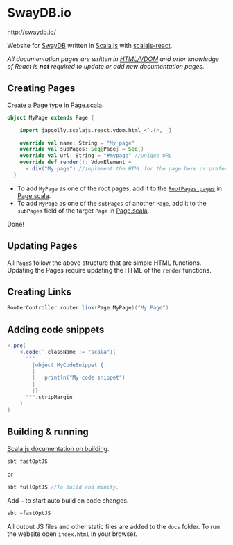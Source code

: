 # SwayDB.io

http://swaydb.io/


Website for [SwayDB](https://github.com/simerplaha/SwayDB) written in [Scala.js](https://www.scala-js.org/) 
with [scalajs-react](https://github.com/japgolly/scalajs-react).

*All documentation pages are written in [HTML/VDOM](https://github.com/japgolly/scalajs-react/blob/master/doc/VDOM.md) 
and prior knowledge of React is **not** required to update or add new documentation pages.*


## Creating Pages

Create a Page type in [Page.scala](https://github.com/simerplaha/SwayDB.io/blob/master/src/main/scala/swaydb/io/Page.scala).

```scala
object MyPage extends Page {

    import japgolly.scalajs.react.vdom.html_<^.{<, _}

    override val name: String = "My page"
    override val subPages: Seq[Page] = Seq()
    override val url: String = "#mypage" //unique URL
    override def render(): VdomElement =
      <.div("My page") //implement the HTML for the page here or preferably in another object type.
  }
```

- To add `MyPage` as one of the root pages, add it to the 
[`RootPages.pages`](https://github.com/simerplaha/SwayDB.io/blob/master/src/main/scala/swaydb/io/Page.scala#L39) in 
[Page.scala](https://github.com/simerplaha/SwayDB.io/blob/master/src/main/scala/swaydb/io/Page.scala).
- To add `MyPage` as one of the `subPages` of another `Page`, add it to the `subPages` field of the target `Page` in
[Page.scala](https://github.com/simerplaha/SwayDB.io/blob/master/src/main/scala/swaydb/io/Page.scala).

Done!

## Updating Pages
All `Page`s follow the above structure that are simple HTML functions. Updating
the Pages require updating the HTML of the `render` functions.

## Creating Links 

```scala
RouterController.router.link(Page.MyPage)("My Page")
```

## Adding code snippets

```scala
<.pre(
    <.code(^.className := "scala")(
      """
        |object MyCodeSnippet {
        |
        |   println("My code snippet")
        |
        |}
      """.stripMargin
    )
)
```

## Building & running

[Scala.js documentation on building](https://www.scala-js.org/doc/project/building.html).

```scala
sbt fastOptJS
```
or
```scala
sbt fullOptJS //To build and minify.
```

Add `~` to start auto build on code changes. 

```scala
sbt ~fastOptJS
```

All output JS files and other static files are added to the `docs` folder. To run the website
open `index.html` in your browser.